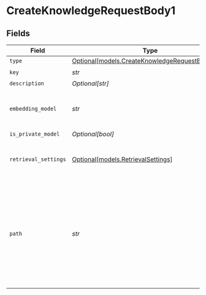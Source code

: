 # CreateKnowledgeRequestBody1


## Fields

| Field                                                                                                                                                                                                                                                                                          | Type                                                                                                                                                                                                                                                                                           | Required                                                                                                                                                                                                                                                                                       | Description                                                                                                                                                                                                                                                                                    | Example                                                                                                                                                                                                                                                                                        |
| ---------------------------------------------------------------------------------------------------------------------------------------------------------------------------------------------------------------------------------------------------------------------------------------------- | ---------------------------------------------------------------------------------------------------------------------------------------------------------------------------------------------------------------------------------------------------------------------------------------------- | ---------------------------------------------------------------------------------------------------------------------------------------------------------------------------------------------------------------------------------------------------------------------------------------------- | ---------------------------------------------------------------------------------------------------------------------------------------------------------------------------------------------------------------------------------------------------------------------------------------------- | ---------------------------------------------------------------------------------------------------------------------------------------------------------------------------------------------------------------------------------------------------------------------------------------------- |
| `type`                                                                                                                                                                                                                                                                                         | [Optional[models.CreateKnowledgeRequestBodyType]](../models/createknowledgerequestbodytype.md)                                                                                                                                                                                                 | :heavy_minus_sign:                                                                                                                                                                                                                                                                             | N/A                                                                                                                                                                                                                                                                                            |                                                                                                                                                                                                                                                                                                |
| `key`                                                                                                                                                                                                                                                                                          | *str*                                                                                                                                                                                                                                                                                          | :heavy_check_mark:                                                                                                                                                                                                                                                                             | N/A                                                                                                                                                                                                                                                                                            |                                                                                                                                                                                                                                                                                                |
| `description`                                                                                                                                                                                                                                                                                  | *Optional[str]*                                                                                                                                                                                                                                                                                | :heavy_minus_sign:                                                                                                                                                                                                                                                                             | N/A                                                                                                                                                                                                                                                                                            |                                                                                                                                                                                                                                                                                                |
| `embedding_model`                                                                                                                                                                                                                                                                              | *str*                                                                                                                                                                                                                                                                                          | :heavy_check_mark:                                                                                                                                                                                                                                                                             | The embeddings model to use for the knowledge base. This model will be used to embed the chunks when they are added to the knowledge base.                                                                                                                                                     |                                                                                                                                                                                                                                                                                                |
| `is_private_model`                                                                                                                                                                                                                                                                             | *Optional[bool]*                                                                                                                                                                                                                                                                               | :heavy_minus_sign:                                                                                                                                                                                                                                                                             | N/A                                                                                                                                                                                                                                                                                            |                                                                                                                                                                                                                                                                                                |
| `retrieval_settings`                                                                                                                                                                                                                                                                           | [Optional[models.RetrievalSettings]](../models/retrievalsettings.md)                                                                                                                                                                                                                           | :heavy_minus_sign:                                                                                                                                                                                                                                                                             | The retrieval settings for the knowledge base. If not provider, Hybrid Search will be used as a default query strategy.                                                                                                                                                                        |                                                                                                                                                                                                                                                                                                |
| `path`                                                                                                                                                                                                                                                                                         | *str*                                                                                                                                                                                                                                                                                          | :heavy_check_mark:                                                                                                                                                                                                                                                                             | Entity storage path in the format: `project/folder/subfolder/...`<br/><br/>The first element identifies the project, followed by nested folders (auto-created as needed).<br/><br/>With project-based API keys, the first element is treated as a folder name, as the project is predetermined by the API key. | Default                                                                                                                                                                                                                                                                                        |